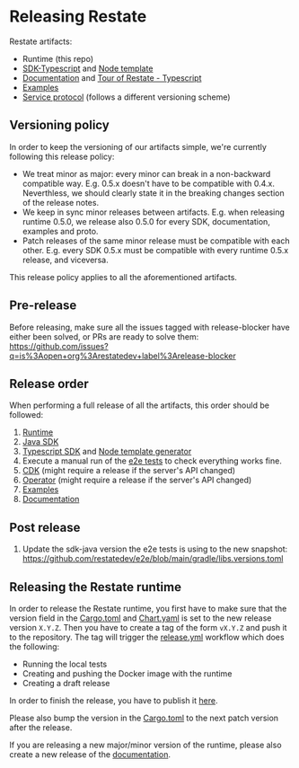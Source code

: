 # Releasing Restate

Restate artifacts:

* Runtime (this repo)
* [SDK-Typescript](https://github.com/restatedev/sdk-typescript) and [Node template](https://github.com/restatedev/node-template-generator)
* [Documentation](https://github.com/restatedev/documentation/) and [Tour of Restate - Typescript](https://github.com/restatedev/tour-of-restate-typescript)
* [Examples](https://github.com/restatedev/examples)
* [Service protocol](https://github.com/restatedev/service-protocol) (follows a different versioning scheme)

## Versioning policy

In order to keep the versioning of our artifacts simple, we're currently following this release policy:

* We treat minor as major: every minor can break in a non-backward compatible way. E.g. 0.5.x doesn't have to be compatible with 0.4.x. Neverthless, we should clearly state it in the breaking changes section of the release notes.
* We keep in sync minor releases between artifacts. E.g. when releasing runtime 0.5.0, we release also 0.5.0 for every SDK, documentation, examples and proto.
* Patch releases of the same minor release must be compatible with each other. E.g. every SDK 0.5.x must be compatible with every runtime 0.5.x release, and viceversa.

This release policy applies to all the aforementioned artifacts.

## Pre-release

Before releasing, make sure all the issues tagged with release-blocker have either been solved, or PRs are ready to solve them:
https://github.com/issues?q=is%3Aopen+org%3Arestatedev+label%3Arelease-blocker

## Release order

When performing a full release of all the artifacts, this order should be followed:

1. [Runtime](#releasing-the-restate-runtime)
1. [Java SDK](https://github.com/restatedev/sdk-java/blob/main/development/release.md)
1. [Typescript SDK](https://github.com/restatedev/sdk-typescript#releasing-the-package) and [Node template generator](https://github.com/restatedev/node-template-generator#releasing)
1. Execute a manual run of the [e2e tests](https://github.com/restatedev/e2e/actions/workflows/e2e.yaml) to check everything works fine.
1. [CDK](https://github.com/restatedev/cdk) (might require a release if the server's API changed)
1. [Operator](https://github.com/restatedev/restate-operator) (might require a release if the server's API changed)
1. [Examples](https://github.com/restatedev/examples#releasing-for-restate-developers)
1. [Documentation](https://github.com/restatedev/documentation#releasing-the-documentation)

## Post release

1. Update the sdk-java version the e2e tests is using to the new snapshot: https://github.com/restatedev/e2e/blob/main/gradle/libs.versions.toml

## Releasing the Restate runtime

In order to release the Restate runtime, you first have to make sure that the version field in the [Cargo.toml](/Cargo.toml) and [Chart.yaml](/charts/restate-helm/Chart.yaml) is set to the new release version `X.Y.Z`. 
Then you have to create a tag of the form `vX.Y.Z` and push it to the repository.
The tag will trigger the [release.yml](/.github/workflows/release.yml) workflow which does the following:

* Running the local tests
* Creating and pushing the Docker image with the runtime
* Creating a draft release

In order to finish the release, you have to publish it [here](https://github.com/restatedev/restate/releases).

Please also bump the version in the [Cargo.toml](/Cargo.toml) to the next patch version after the release.

If you are releasing a new major/minor version of the runtime, please also create a new release of the [documentation](https://github.com/restatedev/restate).
